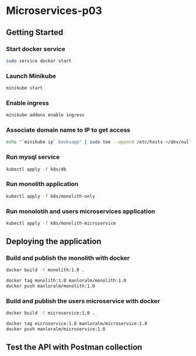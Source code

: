 # Microservices-p03

## Getting Started

### Start docker service

  ```bash
  sudo service docker start
  ```

### Launch Minikube
  
  ```bash
  minikube start 
  ```
  
### Enable ingress

  ```bash
  minikube addons enable ingress
  ```

### Associate domain name to IP to get access

  ```sh
  echo "`minikube ip` booksapp" | sudo tee --append /etc/hosts >/dev/null
  ```

### Run mysql service

  ```bash
  kubectl apply -f k8s/db
  ```

### Run monolith application

  ```bash
  kubectl apply -f k8s/monolith-only
  ```

### Run monolotih and users microservices application

  ```bash
  kubectl apply -f k8s/monolith-microservice
  ```

## Deploying the application

### Build and publish the monolith with docker
  
  ```bash
  docker build -t monolith:1.0 .
  ```

  ```bash
  docker tag monolith:1.0 manloralm/monolith:1.0
  docker push manloralm/monolith:1.0
  ```

### Build and publish the users microservice with docker
  
  ```bash
  docker build -t microservice:1.0 .
  ```

  ```bash
  docker tag microservice:1.0 manloralm/microservice:1.0
  docker push manloralm/microservice:1.0
  ```

## Test the API with Postman collection
